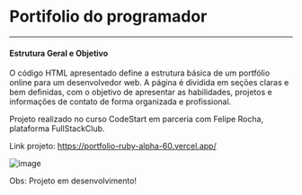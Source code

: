 <h1>Portifolio do programador</h1>
<hr>

<h4>Estrutura Geral e Objetivo</h4>

O código HTML apresentado define a estrutura básica de um portfólio online para um desenvolvedor web. A página é dividida em seções claras e bem definidas, com o objetivo de apresentar as habilidades, projetos e informações de contato de forma organizada e profissional.


Projeto realizado no curso CodeStart em parceria com Felipe Rocha, plataforma FullStackClub.

Link projeto: https://portfolio-ruby-alpha-60.vercel.app/


![image](https://github.com/user-attachments/assets/b426e111-3853-4ecd-b4e2-83669fd9b3ef)

Obs: Projeto em desenvolvimento!

